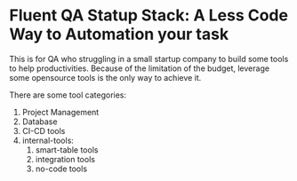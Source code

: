 # Fluent QA Statup Stack: A Less Code Way to Automation your task

This is for QA who struggling in a small startup company to build some tools to help productivities.
Because of the limitation of the budget, leverage some opensource tools is the only way to achieve it.

There are some tool categories:

1. Project Management
2. Database
3. CI-CD tools
4. internal-tools: 
   1. smart-table tools
   2. integration tools
   3. no-code tools

